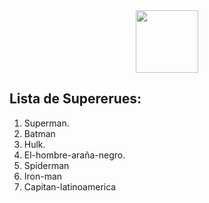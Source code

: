 <div id="header" align="center">
  <img src="https://external-content.duckduckgo.com/iu/?u=https%3A%2F%2Fi1.pngguru.com%2Fpreview%2F354%2F761%2F130%2Fvisual-studio-code-icon-redesign-for-macos-vscode-blue-and-white-logo-png-clipart.jpg&f=1&nofb=1&ipt=20d8d22f371c3043b9ec2cc68a00991f1a844785fa56b5ab997f88458ae87256&ipo=images" 
  width="100"
  />
</div>

**Lista de Supererues**: 
---------------------------------------
1. Superman.
2. Batman
3. Hulk.
4. El-hombre-araña-negro.
5. Spiderman
6. Iron-man
7. Capitan-latinoamerica